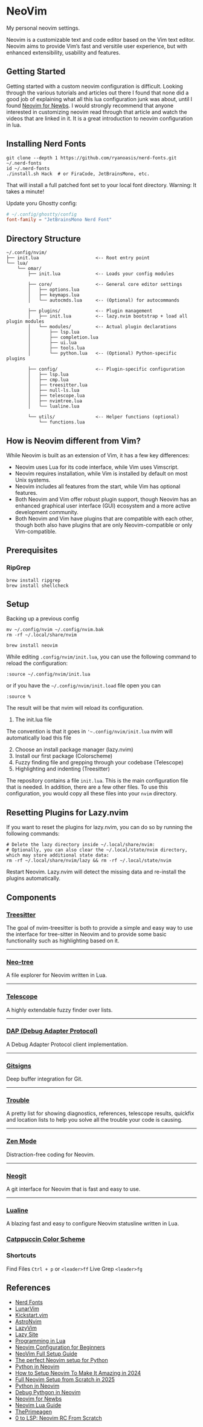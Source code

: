 # NeoVim

My personal neovim settings.

Neovim is a customizable text and code editor based on the Vim text editor. 
Neovim aims to provide Vim’s fast and
versitile user experience, but with enhanced extensibility, usability and 
features.

## Getting Started 

Getting started with a custom neovim configuration is difficult. Looking 
through the various tutorials and articles out there I found that none did 
a good job of explaining what all this lua configuration junk was about, 
until I found [Neovim for Newbs](https://typecraft.dev/neovim-for-newbs). I 
would strongly recommend that anyone interested in customizing neovim read 
through that article and watch the videos that are linked in it. It is a great 
introduction to neovim configuration in lua.

## Installing Nerd Fonts

```shell
git clone --depth 1 https://github.com/ryanoasis/nerd-fonts.git ~/.nerd-fonts
id ~/.nerd-fonts
./install.sh Hack  # or FiraCode, JetBrainsMono, etc.
```

That will install a full patched font set to your local font directory.
Warning: It takes a minute!

Update yoru Ghostty config:

```toml
# ~/.config/ghostty/config
font-family = "JetBrainsMono Nerd Font"
```

## Directory Structure

```plaintext
~/.config/nvim/
├── init.lua                     <-- Root entry point
└── lua/
    └── omar/
        ├── init.lua             <-- Loads your config modules

        ├── core/                <-- General core editor settings
        │   ├── options.lua
        │   ├── keymaps.lua
        │   └── autocmds.lua     <-- (Optional) for autocommands

        ├── plugins/             <-- Plugin management
        │   ├── init.lua         <-- lazy.nvim bootstrap + load all plugin modules
        │   └── modules/         <-- Actual plugin declarations
        │       ├── lsp.lua
        │       ├── completion.lua
        │       ├── ui.lua
        │       ├── tools.lua
        │       └── python.lua   <-- (Optional) Python-specific plugins

        ├── config/              <-- Plugin-specific configuration
        │   ├── lsp.lua
        │   ├── cmp.lua
        │   ├── treesitter.lua
        │   ├── null-ls.lua
        │   ├── telescope.lua
        │   ├── nvimtree.lua
        │   └── lualine.lua

        └── utils/               <-- Helper functions (optional)
            └── functions.lua
```

## How is Neovim different from Vim?

While Neovim is built as an extension of Vim, it has a few key differences:

- Neovim uses Lua for its code interface, while Vim uses Vimscript.
- Neovim requires installation, while Vim is installed by default on most Unix systems.
- Neovim includes all features from the start, while Vim has optional features.
- Both Neovim and Vim offer robust plugin support, though Neovim has an enhanced graphical user interface (GUI) ecosystem and a more active development community.
- Both Neovim and Vim have plugins that are compatible with each other, though both also have plugins that are only Neovim-compatible or only Vim-compatible.

## Prerequisites

### RipGrep

```shell
brew install ripgrep
brew install shellcheck
```

## Setup

Backing up a previous config

```shell
mv ~/.config/nvim ~/.config/nvim.bak
rm -rf ~/.local/share/nvim
```


```shell
brew install neovim
```

While editing `.config/nvim/init.lua`, you can use the following command to reload the configuration:

```shell
:source ~/.config/nvim/init.lua
```

or if you have the `~/.config/nvim/init.load` file open you can

```shell
:source %
```

The result will be that nvim will reload its configuration.


1. The init.lua file

The convention is that it goes in `'~.config/nvim/init.lua`
nvim will automatically load this file

2. Choose an install package manager (lazy.nvim)
3. Install our first package (Colorscheme)
4. Fuzzy finding file and grepping through your codebase (Telescope)
5. Highlighting and indenting (Treesitter)


The repository contains a file `init.lua`. This is the main configuration file that is needed.  In addition, there are a few other files. To use this configuration, you would copy all these files into your `nvim` directory.

## Resetting Plugins for Lazy.nvim

If you want to reset the plugins for lazy.nvim, you can do so by running the following commands:

```shell
# Delete the lazy directory inside ~/.local/share/nvim:
# Optionally, you can also clear the ~/.local/state/nvim directory, which may store additional state data:
rm -rf ~/.local/share/nvim/lazy && rm -rf ~/.local/state/nvim
```

Restart Neovim. Lazy.nvim will detect the missing data and re-install the plugins automatically.

## Components

### [Treesitter](https://github.com/nvim-treesitter/nvim-treesitter)

The goal of nvim-treesitter is both to provide a simple and easy way to use the interface for tree-sitter in Neovim and to provide some basic functionality such as highlighting based on it.

---

### [Neo-tree](https://github.com/nvim-neo-tree/neo-tree.nvim)

A file explorer for Neovim written in Lua.

---

### [Telescope](https://github.com/nvim-telescope/telescope.nvim)

A highly extendable fuzzy finder over lists.

---

### [DAP (Debug Adapter Protocol)](https://github.com/mfussenegger/nvim-dap)

A Debug Adapter Protocol client implementation.

---

### [Gitsigns](https://github.com/lewis6991/gitsigns.nvim)

Deep buffer integration for Git.

---

### [Trouble](https://github.com/folke/trouble.nvim)

A pretty list for showing diagnostics, references, telescope results, quickfix and location lists to help you solve all the trouble your code is causing.

---

### [Zen Mode](https://github.com/folke/zen-mode.nvim)

Distraction-free coding for Neovim.

---

### [Neogit](https://github.com/NeogitOrg/neogit)

A git interface for Neovim that is fast and easy to use.

---

### [Lualine](https://github.com/nvim-lualine/lualine.nvim)

A blazing fast and easy to configure Neovim statusline written in Lua.

### [Catppuccin Color Scheme](https://github.com/catppuccin/nvim)

### Shortcuts

Find Files `Ctrl + p` or `<leader>ff`
Live Grep `<leader>fg`


## References

- [Nerd Fonts](https://www.nerdfonts.com/)
- [LunarVim](https://github.com/LunarVim/LunarVim)
- [Kickstart.vim](https://github.com/nvim-lua/kickstart.nvim)
- [AstroNvim](https://github.com/AstroNvim/AstroNvim?ref=playfulpython.com)
- [LazyVim](https://github.com/LazyVim/LazyVim)
- [Lazy Site](https://lazy.folke.io/)
- [Programming in Lua](https://www.lua.org/pil/contents.html?ref=playfulpython.com)
- [Neovim Configuration for Beginners](https://builtin.com/software-engineering-perspectives/neovim-configuration)
- [NeoVim Full Setup Guide](https://youtu.be/JWReY93Vl6g)
- [The perfect Neovim setup for Python](https://www.youtube.com/watch?v=4BnVeOUeZxc&pp=ygUNbmVvdmltIHB5dGhvbg%3D%3D)
- [Python in Neovim](https://www.youtube.com/watch?v=IobijoroGE0&pp=ygUNbmVvdmltIHB5dGhvbg%3D%3D)
- [How to Setup Neovim To Make It Amazing in 2024](https://www.youtube.com/watch?v=6pAG3BHurdM&t=29s&pp=ygUNbmVvdmltIHB5dGhvbtIHCQl-CQGHKiGM7w%3D%3D)
- [Full Neovim Setup from Scratch in 2025](https://www.youtube.com/watch?v=KYDG3AHgYEs&t=58s&pp=ygUNbmVvdmltIHB5dGhvbg%3D%3D)
- [Python in Neovim](https://www.youtube.com/watch?v=jWZ_JeLgDxU&pp=ygUNbmVvdmltIHB5dGhvbg%3D%3D)
- [Debug Pythgon in Neovim](https://www.youtube.com/watch?v=tfC1i32eW3A&pp=ygUNbmVvdmltIHB5dGhvbg%3D%3D)
- [Neovim for Newbs](https://typecraft.dev/neovim-for-newbs)
- [Neovim Lua Guide](https://github.com/nanotee/nvim-lua-guide)
- [ThePrimeagen](https://github.com/ThePrimeagen/init.lua)
- [0 to LSP: Neovim RC From Scratch](https://www.youtube.com/watch?v=w7i4amO_zaE)
